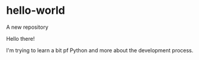 # hello-world
A new repository

Hello there!

I'm trying to learn a bit pf Python and more about the development process. 
